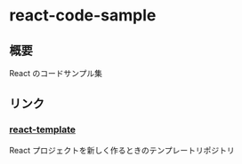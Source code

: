 # react-code-sample

## 概要

React のコードサンプル集

## リンク

### [react-template](https://github.com/gotomts/react-code-sample/tree/main/react-template)

React プロジェクトを新しく作るときのテンプレートリポジトリ
